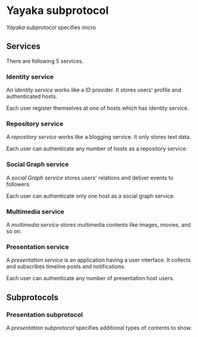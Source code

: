 # Yayaka subprotocol

*Yayaka subprotocol* specifies micro

## Services

There are following 5 services.

### Identity service

An *identity service* works like a ID provider.
It stores users' profile and authenticated hosts.

Each user register themselves at one of hosts which has identity service.

### Repository service

A *repository service* works like a blogging service.
It only stores text data.

Each user can authenticate any number of hosts as a repository service.

### Social Graph service

A *social Graph service* stores users' relations and deliver events to followers.

Each user can authenticate only one host as a social graph service.

### Multimedia service

A *multimedia service* stores multimedia contents like images, movies, and so on.

### Presentation service

A *presentation service* is an application having a user interface.
It collects and subscribes timeline posts and notifications.

Each user can authenticate any number of presentation host users.

## Subprotocols

### Presentation subprotocol

A *presentation subprotocol* specifies additional types of contents to show.
